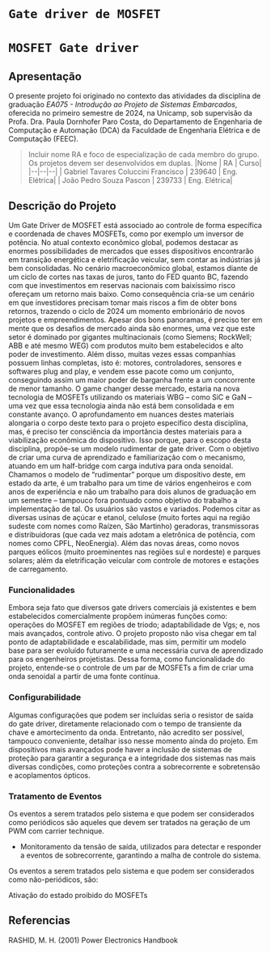 # `Gate driver de MOSFET`
# `MOSFET Gate driver`

## Apresentação

O presente projeto foi originado no contexto das atividades da disciplina de graduação *EA075 - Introdução ao Projeto de Sistemas Embarcados*, 
oferecida no primeiro semestre de 2024, na Unicamp, sob supervisão da Profa. Dra. Paula Dornhofer Paro Costa, do Departamento de Engenharia de Computação e Automação (DCA) da Faculdade de Engenharia Elétrica e de Computação (FEEC).

> Incluir nome RA e foco de especialização de cada membro do grupo. Os projetos devem ser desenvolvidos em duplas.
> |Nome  | RA | Curso|
> |--|--|--|
>| Gabriel Tavares Coluccini Francisco  | 239640  | Eng. Elétrica|
>| João Pedro Souza Pascon  | 239733  | Eng. Elétrica|

## Descrição do Projeto

Um Gate Driver de MOSFET está associado ao controle de forma específica e coordenada de chaves MOSFETs, como por exemplo um inversor de potência. No atual contexto econômico global, podemos destacar as enormes possibilidades de mercados que esses dispositivos encontrarão em transição energética e eletrificação veicular, sem contar as indústrias já bem consolidadas.
	No cenário macroeconômico global, estamos diante de um ciclo de cortes nas taxas de juros, tanto do FED quanto BC, fazendo com que investimentos em reservas nacionais com baixíssimo risco ofereçam um retorno mais baixo. Como consequência cria-se um cenário em que investidores precisam tomar mais riscos a fim de obter bons retornos, trazendo o ciclo de 2024 um momento embrionário de novos projetos e empreendimentos. 
Apesar dos bons panoramas, é preciso ter em mente que os desafios de mercado ainda são enormes, uma vez que este setor é dominado por gigantes multinacionais (como Siemens; RockWell; ABB e até mesmo WEG) com produtos muito bem estabelecidos e alto poder de investimento. Além disso, muitas vezes essas companhias possuem linhas completas, isto é: motores, controladores, sensores e softwares plug and play, e vendem esse pacote como um conjunto, conseguindo assim um maior poder de barganha frente a um concorrente de menor tamanho.
O game changer desse mercado, estaria na nova tecnologia de MOSFETs utilizando os materiais WBG – como SiC e GaN –  uma vez que essa tecnologia ainda não está bem consolidada e em constante avanço. O aprofundamento em nuances destes materiais alongaria o corpo deste texto para o projeto específico desta disciplina, mas, é preciso ter consciência da importância destes materiais para a viabilização econômica do dispositivo.
Isso porque, para o escopo desta disciplina, propõe-se um modelo rudimentar de gate driver. Com o objetivo de criar uma curva de aprendizado e familiarização com o mecanismo, atuando em um half-bridge com carga indutiva para onda senoidal. Chamamos o modelo de “rudimentar” porque um dispositivo deste, em estado da arte, é um trabalho para um time de vários engenheiros e com anos de experiência e não um trabalho para dois alunos de graduação em um semestre – tampouco fora pontuado como objetivo do trabalho a implementação de tal.
	Os usuários são vastos e variados. Podemos citar as diversas usinas de açúcar e etanol,  celulose (muito fortes aqui na região sudeste com nomes como Raízen, São Martinho) geradoras, transmissoras e distribuidoras (que cada vez mais adotam a eletrônica de potência, com nomes como CPFL, NeoEnergia). Além das novas áreas, como novos parques eólicos (muito proeminentes nas regiões sul e nordeste) e parques solares; além da eletrificação veicular com controle de motores e estações de carregamento.

 ### Funcionalidades
 
 Embora seja fato que diversos gate drivers comerciais já existentes e bem estabelecidos comercialmente propõem inúmeras funções como: operações do MOSFET em regiões de triodo; adaptabilidade de Vgs; e, nos mais avançados, controle ativo. O projeto proposto não visa chegar em tal ponto de adaptabilidade e escalabilidade, mas sim, permitir um modelo base para ser evoluído futuramente e uma necessária curva de aprendizado para os engenheiros projetistas.
Dessa forma, como funcionalidade do projeto, entende-se o controle de um par de MOSFETs a fim de criar uma onda senoidal a partir de uma fonte contínua.

### Configurabilidade

Algumas configurações que podem ser incluídas seria o resistor de saída do gate driver, diretamente relacionado com o tempo de transiente da chave e amortecimento da onda. Entretanto, não acredito ser possível, tampouco conveniente, detalhar isso nesse momento ainda do projeto.
	Em dispositivos mais avançados pode haver a inclusão de sistemas de proteção para garantir a segurança e a integridade dos sistemas nas mais diversas condições, como proteções contra a sobrecorrente e sobretensão e acoplamentos ópticos.

 ### Tratamento de Eventos

 Os eventos a serem tratados pelo sistema e que podem ser considerados como periódicos são aqueles que devem ser tratados na geração de um PWM com carrier technique.

- Monitoramento da tensão de saída, utilizados para detectar e responder a eventos de sobrecorrente, garantindo a malha de controle do sistema.

Os eventos a serem tratados pelo sistema e que podem ser considerados como não-periódicos, são:

Ativação do estado proibido do MOSFETs

## Referencias

RASHID, M. H. (2001) Power Electronics Handbook






